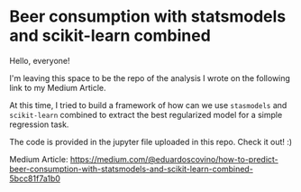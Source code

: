 # Beer consumption with statsmodels and scikit-learn combined

Hello, everyone!

I'm leaving this space to be the repo of the analysis I wrote on the following link to my Medium Article.

At this time, I tried to build a framework of how can we use `stasmodels` and `scikit-learn` combined to extract the best regularized model for a simple regression task.

The code is provided in the jupyter file uploaded in this repo. Check it out! :)

Medium Article:
https://medium.com/@eduardoscovino/how-to-predict-beer-consumption-with-statsmodels-and-scikit-learn-combined-5bcc81f7a1b0
